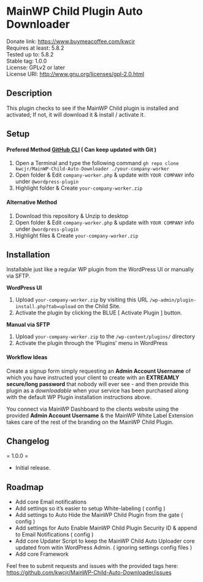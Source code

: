 # MainWP Child Plugin Auto Downloader

Donate link: https://www.buymeacoffee.com/kwcjr   
Requires at least: 5.8.2   
Tested up to: 5.8.2   
Stable tag: 1.0.0   
License: GPLv2 or later   
License URI: http://www.gnu.org/licenses/gpl-2.0.html   

## Description

This plugin checks to see if the MainWP Child plugin is installed and activated; If not, it will download it & install / activate it.

## Setup

#### Prefered Method [GitHub CLI](https://cli.github.com/) ( Can keep updated with Git ) 

1. Open a Terminal and type the following command `gh repo clone kwcjr/MainWP-Child-Auto-Downloader ./your-company-worker`
1. Open folder & Edit `company-worker.php` & update with `YOUR COMPANY` info under `@wordpress-plugin`
1. Highlight folder & Create `your-company-worker.zip`

#### Alternative Method

1. Download this repository & Unzip to desktop
1. Open folder & Edit `company-worker.php` & update with `YOUR COMPANY` info under `@wordpress-plugin`
1. Highlight files & Create `your-company-worker.zip`

## Installation

Installable just like a regular WP plugin from the WordPress UI or manually via SFTP.

**WordPress UI**
1. Upload `your-company-worker.zip` by visiting this URL `/wp-admin/plugin-install.php?tab=upload` on the Child Site.
1. Activate the plugin by clicking the BLUE [ Activate Plugin ] button. 

**Manual via SFTP**
1. Upload `your-company-worker.zip` to the `/wp-content/plugins/` directory 
1. Activate the plugin through the 'Plugins' menu in WordPress

#### Workflow Ideas

Create a signup form simply requesting an **Admin Account Username** of which you have instructed your client to create with an **EXTREAMLY secure/long password** that nobody will ever see - and then provide this plugin as a *downloadable* when your service has been purchased along with the default WP Plugin installation instructions above.

You connect via MainWP Dashboard to the clients website using the provided **Admin Account Username** & the MainWP White Label Extension takes care of the rest of the branding on the MainWP Child Plugin.


## Changelog

= 1.0.0 =
* Initial release.

## Roadmap

* Add core Email notifications
* Add settings so it’s easier to setup White-labeling ( config )
* Add settings to Auto Hide the MainWP Child Plugin from the gate ( config )
* Add settings for Auto Enable MainWP Child Plugin Security ID & append to Email Notifications ( config ) 
* Add core Updater Script to keep the MainWP Child Auto Uploader core updated from witin WordPress Admin. ( ignoring settings config files )
* Add core Framework


 Feel free to submit requests and issues with the provided tags here:   
 https://github.com/kwcjr/MainWP-Child-Auto-Downloader/issues

